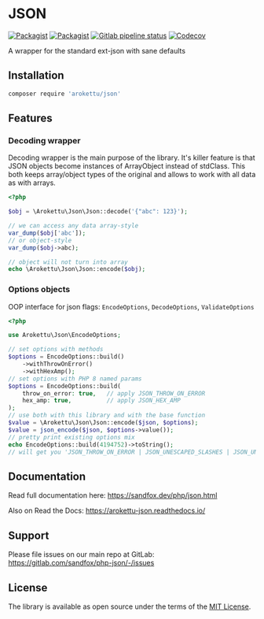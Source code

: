 # JSON

[![Packagist](https://img.shields.io/packagist/v/arokettu/json.svg?style=flat-square)](https://packagist.org/packages/arokettu/json)
[![Packagist](https://img.shields.io/packagist/l/arokettu/json.svg?style=flat-square)](https://opensource.org/licenses/MIT)
[![Gitlab pipeline status](https://img.shields.io/gitlab/pipeline/sandfox/php-json/master.svg?style=flat-square)](https://gitlab.com/sandfox/php-json/-/pipelines)
[![Codecov](https://img.shields.io/codecov/c/gl/sandfox/php-json?style=flat-square)](https://codecov.io/gl/sandfox/php-json/)

A wrapper for the standard ext-json with sane defaults

## Installation

```sh 
composer require 'arokettu/json'
```

## Features

### Decoding wrapper

Decoding wrapper is the main purpose of the library.
It's killer feature is that JSON objects become instances of ArrayObject instead of stdClass.
This both keeps array/object types of the original and allows to work with all data as with arrays.

```php
<?php

$obj = \Arokettu\Json\Json::decode('{"abc": 123}');

// we can access any data array-style
var_dump($obj['abc']);
// or object-style
var_dump($obj->abc);

// object will not turn into array
echo \Arokettu\Json\Json::encode($obj);
```

### Options objects

OOP interface for json flags: ``EncodeOptions``, ``DecodeOptions``, ``ValidateOptions``

```php
<?php

use Arokettu\Json\EncodeOptions;

// set options with methods
$options = EncodeOptions::build()
    ->withThrowOnError()
    ->withHexAmp();
// set options with PHP 8 named params
$options = EncodeOptions::build(
    throw_on_error: true,   // apply JSON_THROW_ON_ERROR 
    hex_amp: true,          // apply JSON_HEX_AMP 
);
// use both with this library and with the base function
$value = \Arokettu\Json\Json::encode($json, $options);
$value = json_encode($json, $options->value()); 
// pretty print existing options mix
echo EncodeOptions::build(4194752)->toString();
// will get you 'JSON_THROW_ON_ERROR | JSON_UNESCAPED_SLASHES | JSON_UNESCAPED_UNICODE | JSON_PRETTY_PRINT'
```

## Documentation

Read full documentation here: <https://sandfox.dev/php/json.html>

Also on Read the Docs: <https://arokettu-json.readthedocs.io/>

## Support

Please file issues on our main repo at GitLab: <https://gitlab.com/sandfox/php-json/-/issues>

## License

The library is available as open source under the terms of the [MIT License].

[MIT License]:  https://opensource.org/licenses/MIT
